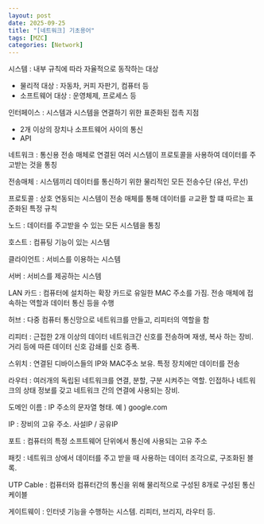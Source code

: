 ```yaml
---
layout: post
date: 2025-09-25
title: "[네트워크] 기초용어"
tags: [MZC]
categories: [Network]
---
```


시스템 : 내부 규칙에 따라 자율적으로 동작하는 대상

- 물리적 대상 : 자동차, 커피 자판기, 컴퓨터 등
- 소프트웨어 대상 : 운영체제, 프로세스 등

인터페이스 : 시스템과 시스템을 연결하기 위한 표준화된 접촉 지점

- 2개 이상의 장치나 소프트웨어 사이의 통신
- API

네트워크 : 통신용 전송 매체로 연결된 여러 시스템이 프로토콜을 사용하여 데이터를 주고받는 것을 통칭


전송매체 : 시스템끼리 데이터를 통신하기 위한 물리적인 모든 전송수단 (유선, 무선)


프로토콜 : 상호 연동되는 시스템이 전송 매체를 통해 데이터를 ㄹ교환 할 떄 따르는 표준화된 특정 규칙


노드 :  데이터를 주고받을 수 있는 모든 시스템을 통칭


호스트 : 컴퓨팅 기능이 있는 시스템


클라이언트 : 서비스를 이용하는 시스템


서버 : 서비스를 제공하는 시스템


LAN 카드 : 컴퓨터에 설치하는 확장 카드로 유일한 MAC 주소를 가짐. 전송 매체에 접속하는 역할과 데이터 통신 등을 수행


허브 : 다중 컴퓨터 통신망으로 네트워크를 만들고, 리피터의 역할을 함


리피터 : 근접한 2개 이상의 데이터 네트워크간 신호를 전송하며 재생, 복사 하는 장비. 거리 등에 따른 데이터 신호 감쇄를 신호 증폭.


스위치 : 연결된 디바이스들의 IP와 MAC주소 보유. 특정 장치에만 데이터를 전송


라우터 : 여러개의 독립된 네트워크를 연결, 분할, 구분 시켜주는 역할. 인접하나 네트워크의 상태 정보를 갖고 네트워크 간의 연결에 사용되는 장비.


도메인 이름 : IP 주소의 문자열 형태. 예 ) google.com


IP : 장비의 고유 주소. 사설IP / 공유IP


포트 : 컴퓨터의 특정 소프트웨어 단위에서 통신에 사용되는 고유 주소


패킷 : 네트워크 상에서 데이터를 주고 받을 때 사용하는 데이터 조각으로, 구조화된 블록.


UTP Cable : 컴퓨터와 컴퓨터간의 통신을 위해 물리적으로 구성된 8개로 구성된 통신 케이블


게이트웨이 : 인터넷 기능을 수행하는 시스템. 리피터, 브리지, 라우터 등. 

